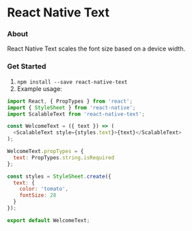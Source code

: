 React Native Text
===

### About

React Native Text scales the font size based on a device width.

### Get Started

1. `npm install --save react-native-text`
2. Example usage:

```js
import React, { PropTypes } from 'react';
import { StyleSheet } from 'react-native';
import ScalableText from 'react-native-text';

const WelcomeText = ({ text }) => (
  <ScalableText style={styles.text}>{text}</ScalableText>
);

WelcomeText.propTypes = {
  text: PropTypes.string.isRequired
};

const styles = StyleSheet.create({
  text: {
    color: 'tomato',
    fontSize: 28
  }
});

export default WelcomeText;
```
